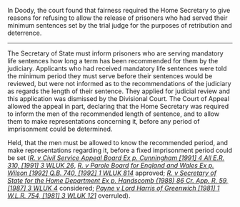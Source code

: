  In Doody, the court found that fairness required the Home Secretary to give reasons for refusing to allow the release of prisoners who had served their minimum sentences set by the trial judge for the purposes of retribution and deterrence.

 ---

The Secretary of State must inform prisoners who are serving mandatory life sentences how long a term has been recommended for them by the judiciary. Applicants who had received mandatory life sentences were told the minimum period they must serve before their sentences would be reviewed, but were not informed as to the recommendations of the judiciary as regards the length of their sentence. They applied for judicial review and this application was dismissed by the Divisional Court. The Court of Appeal allowed the appeal in part, declaring that the Home Secretary was required to inform the men of the recommended length of sentence, and to allow them to make representations concerning it, before any period of imprisonment could be determined.

Held, that the men must be allowed to know the recommended period, and make representations regarding it, before a fixed imprisonment period could be set (_[R. v Civil Service Appeal Board Ex p. Cunningham [1991] 4 All E.R. 310, [1991] 3 WLUK 26](https://uk.westlaw.com/Document/I3A6E41A0E42811DA8FC2A0F0355337E9/View/FullText.html?originationContext=document&transitionType=DocumentItem&ppcid=15881891016c4dd089f3c9362d5f04b1&contextData=(sc.Default))_, _[R. v Parole Board for England and Wales Ex p. Wilson [1992] Q.B. 740, [1992] 1 WLUK 814](https://uk.westlaw.com/Document/I2E6C5F90E42811DA8FC2A0F0355337E9/View/FullText.html?originationContext=document&transitionType=DocumentItem&ppcid=15881891016c4dd089f3c9362d5f04b1&contextData=(sc.Default))_ approved; _[R. v Secretary of State for the Home Department Ex p. Handscomb (1988) 86 Cr. App. R. 59, [1987] 3 WLUK 4](https://uk.westlaw.com/Document/I6580DE20E42811DA8FC2A0F0355337E9/View/FullText.html?originationContext=document&transitionType=DocumentItem&ppcid=15881891016c4dd089f3c9362d5f04b1&contextData=(sc.Default))_ considered; _[Payne v Lord Harris of Greenwich [1981] 1 W.L.R. 754, [1981] 3 WLUK 121](https://uk.westlaw.com/Document/I1ADD5AB0E42811DA8FC2A0F0355337E9/View/FullText.html?originationContext=document&transitionType=DocumentItem&ppcid=15881891016c4dd089f3c9362d5f04b1&contextData=(sc.Default))_ overruled).